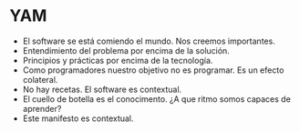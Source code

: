 # YAM
* El software se está comiendo el mundo. Nos creemos importantes.
* Entendimiento del problema por encima de la solución.
* Principios y prácticas por encima de la tecnología.
* Como programadores nuestro objetivo no es programar. Es un efecto colateral.
* No hay recetas. El software es contextual.
* El cuello de botella es el conocimento. ¿A que ritmo somos capaces de aprender?
* Este manifesto es contextual.